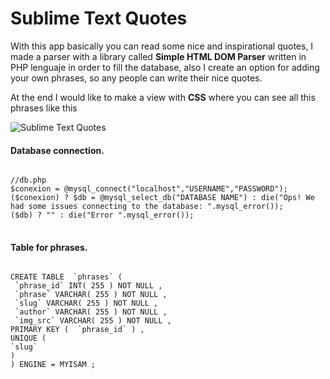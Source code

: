 <h1>Sublime Text Quotes</h1>
<p>With this app basically you can read some nice and inspirational quotes, I made a parser with a library called <b>Simple HTML DOM Parser</b> written in PHP lenguaje in order to fill the database, also I create an option for adding your own phrases, so any people can write their nice quotes.</p>
<p>At the end I would like to make a view with <b>CSS</b> where you can see all this phrases like this</p>
<img src="https://fbcdn-sphotos-e-a.akamaihd.net/hphotos-ak-xaf1/v/t1.0-9/p370x247/10622786_964234216924012_8152874738380960816_n.png?oh=43117b15882c04881309c5112daefece&oe=54EDE612&__gda__=1420978165_6d6f06c07e791d32f92930e2515b0d09" alt="Sublime Text Quotes">
<h4>Database connection.</h4>
<pre>
<code>
//db.php
$conexion = @mysql_connect("localhost","USERNAME","PASSWORD");
($conexion) ? $db = @mysql_select_db("DATABASE NAME") : die("Ops! We had some issues connecting to the database: ".mysql_error());
($db) ? "" : die("Error ".mysql_error());
</code>
</pre>
<h4>Table for phrases.</h4>
<pre>
<code>
CREATE TABLE  `phrases` (
 `phrase_id` INT( 255 ) NOT NULL ,
 `phrase` VARCHAR( 255 ) NOT NULL ,
 `slug` VARCHAR( 255 ) NOT NULL ,
 `author` VARCHAR( 255 ) NOT NULL ,
 `img_src` VARCHAR( 255 ) NOT NULL ,
PRIMARY KEY (  `phrase_id` ) ,
UNIQUE (
`slug`
)
) ENGINE = MYISAM ;
<pre>
<code>